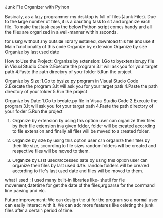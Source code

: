 Junk File Organizer with Python


Basically, as a lazy programmer my desktop is full of files (Junk Files). Due to the large number of files, it is a daunting task to sit and organize each file. To make that task easy the below Python script comes handy and all the files are organized in a well-manner within seconds.

for using without any outside library installed, download this file and use it
Main functionality of this code
Organize by extension
Organize by size
Organize by last used date

How to Use the Project:
Organize by extension:
1.Go to byextension.py file in Visual Studio Code
2.Execute the program
3.It will ask you for your target path 
4.Paste the path directory of your folder
5.Run the project

Organize by Size:
1.Go to bysize.py program in Visual Studio Code
2.Execute the program
3.It will ask you for your target path 
4.Paste the path directory of your folder
5.Run the project

Organize by Date:
1.Go to bydate.py file in Visual Studio Code
2.Execute the program
3.It will ask you for your target path 
4.Paste the path directory of your folder
5.Run the project

1. Organize by extension
by using this option user can organize their files by their file extension in a given folder, folder will be created according to file extension and finally all files will be moved to a created folder.

2. Organize by size
by using this option user can organize their files by their file size, according to file sizes random folders will be created and respective files will be moved to them.

3. Organize by Last used/accessed date
by using this option user can organize their files by last used date. random folders will be created according to file's last used date and files will be moved to them.

what i used :
I used many built-in libraries like- shutil for file movement,datetime for get the date of the files,argparse for the command line parsing and etc.


Future improvement:
We can design the ui for the program so a normal user can easily interact with it. We can add more features like deleting the junk files after a certain period of time.
